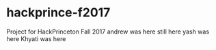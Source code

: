 # hackprince-f2017
Project for HackPrinceton Fall 2017
andrew was here
still here
yash was here
Khyati was here
